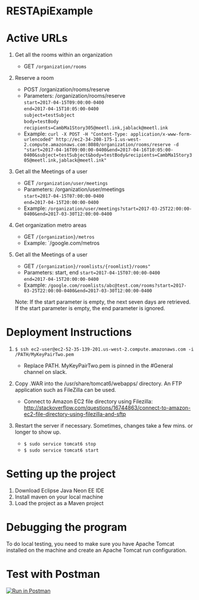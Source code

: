 # RESTApiExample

# Active URLs

1. Get all the rooms within an organization
	- GET `/organization/rooms`

2. Reserve a room
	- POST /organization/rooms/reserve
	- Parameters: /organization/rooms/reserve\
	`start=2017-04-15T09:00:00-0400`\
	`end=2017-04-15T10:05:00-0400`\
	`subject=testSubject`\
	`body=testBody`\
	`recipients=CambMa1Story305@meetl.ink,jablack@meetl.ink`
	- Example: `curl -X POST -H "Content-Type: application/x-www-form-urlencoded" http://ec2-34-208-175-1.us-west-2.compute.amazonaws.com:8080/organization/rooms/reserve -d "start=2017-04-16T09:00:00-0400&end=2017-04-16T10:05:00-0400&subject=testSubject&body=testBody&recipients=CambMa1Story305@meetl.ink,jablack@meetl.ink"`

3. Get all the Meetings of a user
	- GET `/organization/user/meetings`
	- Parameters: /organization/user/meetings\
	`start=2017-04-15T07:00:00-0400`\
	`end=2017-04-15T20:00:00-0400`
	- Example: `/organization/user/meetings?start=2017-03-25T22:00:00-0400&end=2017-03-30T12:00:00-0400`
	
4. Get organization metro areas
	- GET `/{organization}/metros`
	- Example: `/google.com/metros
 
5. Get all the Meetings of a user
	- GET `/{organization}/roomlists/{roomlist}/rooms"`
	- Parameters: start, end
	`start=2017-04-15T07:00:00-0400`\
	`end=2017-04-15T20:00:00-0400`
	- Example: `/google.com/roomlists/abc@test.com/rooms?start=2017-03-25T22:00:00-0400&end=2017-03-30T12:00:00-0400`
 	
	Note: If the start parameter is empty, the next seven days are retrieved. If the start parameter is empty, the end parameter is 		ignored. 


# Deployment Instructions

1. `$ ssh ec2-user@ec2-52-35-139-201.us-west-2.compute.amazonaws.com -i /PATH/MyKeyPairTwo.pem`
	- Replace PATH. MyKeyPairTwo.pem is pinned in the #General channel on slack.

2. Copy .WAR into the /usr/share/tomcat6/webapps/ directory. An FTP application such as FileZilla can be used. 
	- Connect to Amazon EC2 file directory using Filezilla: http://stackoverflow.com/questions/16744863/connect-to-amazon-ec2-file-directory-using-filezilla-and-sftp

3. Restart the server if necessary. Sometimes, changes take a few mins. or longer to show up.
	- `$ sudo service tomcat6 stop`
	- `$ sudo service tomcat6 start`


# Setting up the project

1. Download Eclipse Java Neon EE IDE
2. Install maven on your local machine
3. Load the project as a Maven project

# Debugging the program

To do local testing, you need to make sure you have Apache Tomcat installed on the machine and create an Apache Tomcat run configuration. 

# Test with Postman

[![Run in Postman](https://run.pstmn.io/button.svg)](https://app.getpostman.com/run-collection/356cf5ecffcaa423fe97)
